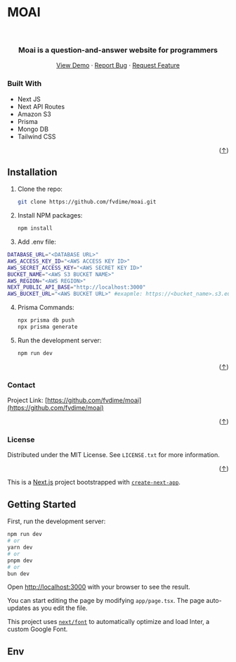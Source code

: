 # MOAI
<!-- Improved compatibility of back to top link: See: https://github.com/othneildrew/Best-README-Template/pull/73 -->
<a name="readme-top"></a>

<!-- PROJECT LOGO -->
<br />
<div align="center">
  <h3 align="center">Moai is a question-and-answer website for programmers</h3>

  <p align="center">
    <a href="https://eloquent-ruddy.vercel.app/">View Demo</a>
    ·
    <a href="https://github.com/fvdime/moai/issues">Report Bug</a>
    ·
    <a href="https://github.com/fvdime/moai/issues">Request Feature</a>
  </p>
</div>


### Built With

* Next JS
* Next API Routes
* Amazon S3 
* Prisma
* Mongo DB
* Tailwind CSS

<p align="right">(<a href="#readme-top">↑</a>)</p>

## Installation

1. Clone the repo:
   ```sh
   git clone https://github.com/fvdime/moai.git
   ```
2. Install NPM packages:
   ```sh
   npm install
   ```
3. Add .env file:   
  ```bash
  DATABASE_URL="<DATABASE URL>"
  AWS_ACCESS_KEY_ID="<AWS ACCESS KEY ID>"
  AWS_SECRET_ACCESS_KEY="<AWS SECRET KEY ID>"
  BUCKET_NAME="<AWS S3 BUCKET NAME>"
  AWS_REGION="<AWS REGION>"
  NEXT_PUBLIC_API_BASE="http://localhost:3000"
  AWS_BUCKET_URL="<AWS BUCKET URL>" #exapmle: https://<bucket_name>.s3.eu-central-1.amazonaws.com/
  ```

4. Prisma Commands:

    ```bash
    npx prisma db push
    npx prisma generate
    ```

5. Run the development server:

    ```bash
    npm run dev
    ```
 

<p align="right">(<a href="#readme-top">↑</a>)</p>


### Contact

<!-- Fadime or Faya - fadime.dogrulj@gmail.com -->

Project Link: [https://github.com/fvdime/moai](https://github.com/fvdime/moai)

<p align="right">(<a href="#readme-top">↑</a>)</p>


### License

Distributed under the MIT License. See `LICENSE.txt` for more information.

<p align="right">(<a href="#readme-top">↑</a>)</p>





This is a [Next.js](https://nextjs.org/) project bootstrapped with [`create-next-app`](https://github.com/vercel/next.js/tree/canary/packages/create-next-app).

## Getting Started

First, run the development server:

```bash
npm run dev
# or
yarn dev
# or
pnpm dev
# or
bun dev
```

Open [http://localhost:3000](http://localhost:3000) with your browser to see the result.

You can start editing the page by modifying `app/page.tsx`. The page auto-updates as you edit the file.

This project uses [`next/font`](https://nextjs.org/docs/basic-features/font-optimization) to automatically optimize and load Inter, a custom Google Font.

## Env

